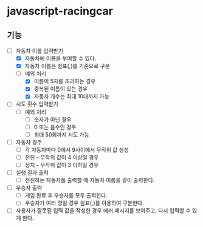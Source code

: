 # javascript-racingcar

## 기능

- [ ] 자동차 이름 입력받기
  - [x] 자동차에 이름을 부여할 수 있다.
  - [x] 자동차 이름은 쉼표(,)를 기준으로 구분
  - [ ] 예외 처리
    - [x] 이름이 5자를 초과하는 경우
    - [x] 중복된 이름이 있는 경우
    - [x] 자동차 개수는 최대 10대까지 가능
- [ ] 시도 횟수 입력받기
  - [ ] 예외 처리
    - [ ] 숫자가 아닌 경우
    - [ ] 0 또는 음수인 경우
    - [ ] 최대 50회까지 시도 가능
- [ ] 자동차 경주
  - [ ] 각 자동차마다 0에서 9사이에서 무작위 값 생성
  - [ ] 전진 - 무작위 값이 4 이상일 경우
  - [ ] 정지 - 무작위 값이 3 이하일 경우
- [ ] 실행 결과 출력
  - [ ] 전진하는 자동차를 출력할 때 자동차 이름을 같이 출력한다.
- [ ] 우승자 출력
  - [ ] 게임 완료 후 우승자를 모두 출력한다.
  - [ ] 우승자가 여러 명일 경우 쉼표(,)를 이용하여 구분한다.
- [ ] 사용자가 잘못된 입력 값을 작성한 경우 에러 메시지를 보여주고, 다시 입력할 수 있게 한다.
